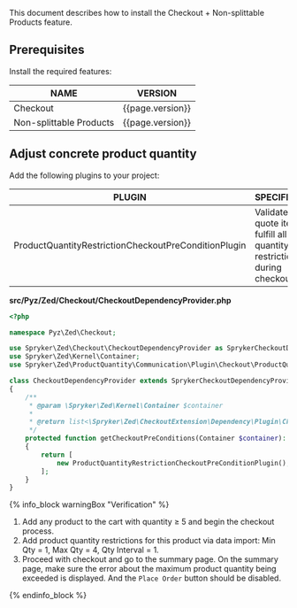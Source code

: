

This document describes how to install the Checkout + Non-splittable Products feature.

## Prerequisites

Install the required features:

| NAME                    | VERSION          |
|-------------------------|------------------|
| Checkout                | {{page.version}} |
| Non-splittable Products | {{page.version}} |

## Adjust concrete product quantity

Add the following plugins to your project:

| PLUGIN                                               | SPECIFICATION                                                                    | PREREQUISITES | NAMESPACE                                                 |
|------------------------------------------------------|----------------------------------------------------------------------------------|---------------|-----------------------------------------------------------|
| ProductQuantityRestrictionCheckoutPreConditionPlugin | Validates if quote items fulfill all quantity restriction rules during checkout. |               | Spryker\Zed\ProductQuantity\Communication\Plugin\Checkout |

**src/Pyz/Zed/Checkout/CheckoutDependencyProvider.php**
```php
<?php

namespace Pyz\Zed\Checkout;

use Spryker\Zed\Checkout\CheckoutDependencyProvider as SprykerCheckoutDependencyProvider;
use Spryker\Zed\Kernel\Container;
use Spryker\Zed\ProductQuantity\Communication\Plugin\Checkout\ProductQuantityRestrictionCheckoutPreConditionPlugin;

class CheckoutDependencyProvider extends SprykerCheckoutDependencyProvider
{
    /**
     * @param \Spryker\Zed\Kernel\Container $container
     *
     * @return list<\Spryker\Zed\CheckoutExtension\Dependency\Plugin\CheckoutPreConditionPluginInterface>
     */
    protected function getCheckoutPreConditions(Container $container): array
    {
        return [
            new ProductQuantityRestrictionCheckoutPreConditionPlugin(),
        ];
    }
}

```

{% info_block warningBox "Verification" %}

1. Add any product to the cart with quantity ≥ 5 and begin the checkout process.
2. Add product quantity restrictions for this product via data import: Min Qty = 1, Max Qty = 4, Qty Interval = 1.
3. Proceed with checkout and go to the summary page.
On the summary page, make sure the error about the maximum product quantity being exceeded is displayed. And the `Place Order` button should be disabled.

{% endinfo_block %}
